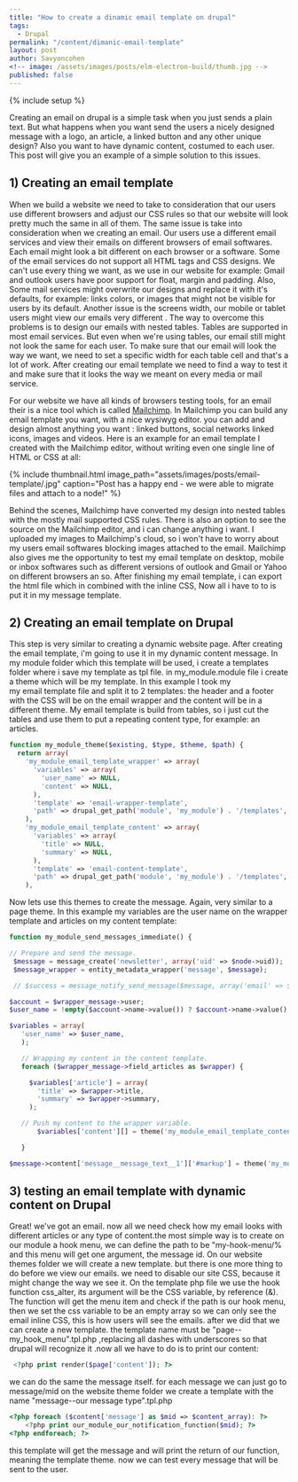 ```yaml
---
title: "How to create a dinamic email template on drupal"
tags:
  - Drupal
permalink: "/content/dimanic-email-template"
layout: post
author: Savyoncohen
<!-- image: /assets/images/posts/elm-electron-build/thumb.jpg -->
published: false
---
```


{% include setup %}

Creating an email on drupal is a simple task when you just sends a plain text. But what happens when you want send the users a nicely designed message with a logo, an article, a linked button and any other unique design?
Also you want to have dynamic content, costumed to each user.
This post will give you an example of a simple solution to this issues.

## 1) Creating an email template

When we build a website we need to take to consideration that our users use different browsers and adjust our CSS rules so that our website will look pretty much the same in all of them. The same issue is take into consideration when we creating an email. Our users use a different email services and view their emails on different browsers of email softwares. Each email might look a bit different on each browser or a software.
Some of the email services do not support all HTML tags and CSS designs. We can't use every thing we  want, as we use in our website for example: Gmail and outlook users have poor support for float, margin and padding. Also, Some mail services might overwrite our designs and replace it with it's defaults, for example: links colors, or images that might not be visible for users by its default. Another issue is the screens width, our mobile or tablet users might view our emails very different .
The way to overcome this problems is to design our emails with nested tables. Tables are supported in most email services. But even when we're using tables, our email still might not look the same for each user. To make sure that our email will look the way we want, we need to set a specific width for each table cell and that's a lot of work. After creating our email template we need to find a way to test it and make sure that it looks the way we meant on every media or mail service.

For our website we have all kinds of browsers testing tools, for an email their is a nice tool which is called <a href="https://mailchimp.com/">Mailchimp</a>. In Mailchimp you can build any email template you want, with a nice wysiwyg editor. you can add and design almost anything you want : linked buttons, social networks linked icons, images and videos.
Here is an example for an email template I created with the Mailchimp editor, without writing even one single line of HTML or CSS at all:

{% include thumbnail.html  image_path="assets/images/posts/email-template/.jpg" caption="Post has a happy end - we were able to migrate files and attach to a node!" %}

Behind the scenes, Mailchimp have converted my design into nested tables with the mostly mail supported CSS rules. There is also an option to see the source on the Mailchimp editor, and i can change anything i want.
I uploaded my images to Mailchimp's cloud, so i won't have to worry about my users email softwares blocking images attached to the email.
Mailchimp also gives me the opportunity to test my email template on desktop, mobile or inbox softwares such as different versions of outlook and  Gmail or Yahoo on different browsers an so.
After finishing my email template, i can export the html file which in combined with the inline CSS,
Now all i have to to is put it in my message template.

## 2) Creating an email template on Drupal
This step is very similar to creating a dynamic website page. After creating the email template, i'm going to use it in my dynamic content message.
In my module folder which this template will be used, i create a templates folder where
i save my template as tpl file.
in my_module.module file i create a theme which will be my template. In this example I took my  
my email template file and split it to 2 templates: the header and a footer with the CSS will be on the email wrapper and the content will be in a different theme. My email template is build from tables, so i just cut the tables and use them to put a repeating content type, for example: an articles.

```php
function my_module_theme($existing, $type, $theme, $path) {
  return array(
    'my_module_email_template_wrapper' => array(
      'variables' => array(
        'user_name' => NULL,
        'content' => NULL,
      ),
      'template' => 'email-wrapper-template',
      'path' => drupal_get_path('module', 'my_module') . '/templates',
    ),
    'my_module_email_template_content' => array(
      'variables' => array(
        'title' => NULL,
        'summary' => NULL,
      ),
      'template' => 'email-content-template',
      'path' => drupal_get_path('module', 'my_module') . '/templates',
    ),
```

Now lets use this themes to create the message. Again, very similar to a page theme.
In this example my variables are the user name on the wrapper template and articles on my content template:

```php
function my_module_send_messages_immediate() {

// Prepare and send the message.
 $message = message_create('newsletter', array('uid' => $node->uid));
 $message_wrapper = entity_metadata_wrapper('message', $message);

 // $success = message_notify_send_message($message, array('email' => $email));

$account = $wrapper_message->user;
$user_name = !empty($account->name->value()) ? $account->name->value() : '';

$variables = array(
   'user_name' => $user_name,
   );

   // Wrapping my content in the content template.
   foreach ($wrapper_message->field_articles as $wrapper) {

     $variables['article'] = array(
       'title' => $wrapper->title,
       'summary' => $wrapper->summary,
     );

   // Push my content to the wrapper variable.
       $variables['content'][] = theme('my_module_email_template_content', $variables['article']);

   }

$message->content['message__message_text__1']['#markup'] = theme('my_module_email_template_wrapper', $variables)
```

## 3) testing an email template with dynamic content on Drupal
Great! we've got an email. now all we need check how my email looks with different articles or any type of content.the most simple way is to create on our module a hook menu, we can define the path to be "my-hook-menu/% and this menu will get one argument, the message id. On our website themes folder we will create a new template.
but there is one more thing to do before we view our emails. we need to disable our site CSS, because it might change the way we see it. On the template php file we use the hook function css_alter, its argument will be the CSS variable, by reference (&). The function will get the menu item and check if the path is our hook menu, then we set the css variable to be an empty array so we can only see the email inline CSS, this is how users will see the emails. after we did that we can create a new template.
the template name must be "page--my_hook_menu".tpl.php ,replacing all dashes with underscores so that drupal will recognize it .now all we have to do is to print our content:

```php
 <?php print render($page['content']); ?>
 ```
we can do the same the message itself. for each message we can just go to message/mid
on the website theme folder we create a template with the name "message--our message type".tpl.php

```php
<?php foreach ($content['message'] as $mid => $content_array): ?>
    <?php print our_module_our_notification_function($mid); ?>
<?php endforeach; ?>
```

this template will get the message and will print the return of our function, meaning the template theme. now we can test every message that will be sent to the user.
